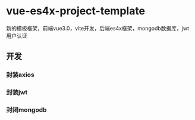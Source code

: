 # vue-es4x-project-template

新的模板框架，前端vue3.0，vite开发，后端es4x框架，mongodb数据库，jwt用户认证


## 开发


### 封装axios



### 封装jwt



### 封闭mongodb


